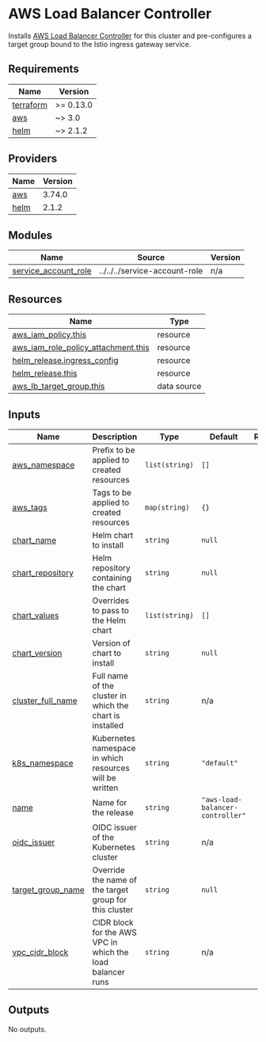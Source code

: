 # AWS Load Balancer Controller

Installs [AWS Load Balancer Controller] for this cluster and pre-configures a
target group bound to the Istio ingress gateway service.

[AWS Load Balancer Controller]: https://kubernetes-sigs.github.io/aws-load-balancer-controller/v2.2/

<!-- BEGIN_TF_DOCS -->
## Requirements

| Name | Version |
|------|---------|
| <a name="requirement_terraform"></a> [terraform](#requirement\_terraform) | >= 0.13.0 |
| <a name="requirement_aws"></a> [aws](#requirement\_aws) | ~> 3.0 |
| <a name="requirement_helm"></a> [helm](#requirement\_helm) | ~> 2.1.2 |

## Providers

| Name | Version |
|------|---------|
| <a name="provider_aws"></a> [aws](#provider\_aws) | 3.74.0 |
| <a name="provider_helm"></a> [helm](#provider\_helm) | 2.1.2 |

## Modules

| Name | Source | Version |
|------|--------|---------|
| <a name="module_service_account_role"></a> [service\_account\_role](#module\_service\_account\_role) | ../../../service-account-role | n/a |

## Resources

| Name | Type |
|------|------|
| [aws_iam_policy.this](https://registry.terraform.io/providers/hashicorp/aws/latest/docs/resources/iam_policy) | resource |
| [aws_iam_role_policy_attachment.this](https://registry.terraform.io/providers/hashicorp/aws/latest/docs/resources/iam_role_policy_attachment) | resource |
| [helm_release.ingress_config](https://registry.terraform.io/providers/hashicorp/helm/latest/docs/resources/release) | resource |
| [helm_release.this](https://registry.terraform.io/providers/hashicorp/helm/latest/docs/resources/release) | resource |
| [aws_lb_target_group.this](https://registry.terraform.io/providers/hashicorp/aws/latest/docs/data-sources/lb_target_group) | data source |

## Inputs

| Name | Description | Type | Default | Required |
|------|-------------|------|---------|:--------:|
| <a name="input_aws_namespace"></a> [aws\_namespace](#input\_aws\_namespace) | Prefix to be applied to created resources | `list(string)` | `[]` | no |
| <a name="input_aws_tags"></a> [aws\_tags](#input\_aws\_tags) | Tags to be applied to created resources | `map(string)` | `{}` | no |
| <a name="input_chart_name"></a> [chart\_name](#input\_chart\_name) | Helm chart to install | `string` | `null` | no |
| <a name="input_chart_repository"></a> [chart\_repository](#input\_chart\_repository) | Helm repository containing the chart | `string` | `null` | no |
| <a name="input_chart_values"></a> [chart\_values](#input\_chart\_values) | Overrides to pass to the Helm chart | `list(string)` | `[]` | no |
| <a name="input_chart_version"></a> [chart\_version](#input\_chart\_version) | Version of chart to install | `string` | `null` | no |
| <a name="input_cluster_full_name"></a> [cluster\_full\_name](#input\_cluster\_full\_name) | Full name of the cluster in which the chart is installed | `string` | n/a | yes |
| <a name="input_k8s_namespace"></a> [k8s\_namespace](#input\_k8s\_namespace) | Kubernetes namespace in which resources will be written | `string` | `"default"` | no |
| <a name="input_name"></a> [name](#input\_name) | Name for the release | `string` | `"aws-load-balancer-controller"` | no |
| <a name="input_oidc_issuer"></a> [oidc\_issuer](#input\_oidc\_issuer) | OIDC issuer of the Kubernetes cluster | `string` | n/a | yes |
| <a name="input_target_group_name"></a> [target\_group\_name](#input\_target\_group\_name) | Override the name of the target group for this cluster | `string` | `null` | no |
| <a name="input_vpc_cidr_block"></a> [vpc\_cidr\_block](#input\_vpc\_cidr\_block) | CIDR block for the AWS VPC in which the load balancer runs | `string` | n/a | yes |

## Outputs

No outputs.
<!-- END_TF_DOCS -->
